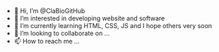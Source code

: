- 👋 Hi, I’m @ClaBioGitHub
- 👀 I’m interested in developing website and software
- 🌱 I’m currently learning HTML, CSS, JS and I hope others very soon
- 💞️ I’m looking to collaborate on ...
- 📫 How to reach me ...

<!---
ClaBioGitHub/ClaBioGitHub is a ✨ special ✨ repository because its `README.md` (this file) appears on your GitHub profile.
You can click the Preview link to take a look at your changes.
--->
